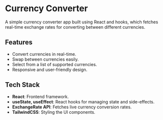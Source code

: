 # Currency Converter

A simple currency converter app built using React and hooks, which fetches real-time exchange rates for converting between different currencies.

## Features

- Convert currencies in real-time.
- Swap between currencies easily.
- Select from a list of supported currencies.
- Responsive and user-friendly design.

## Tech Stack

- **React**: Frontend framework.
- **useState, useEffect**: React hooks for managing state and side-effects.
- **ExchangeRate API**: Fetches live currency conversion rates.
- **TailwindCSS**: Styling the UI components.
  
